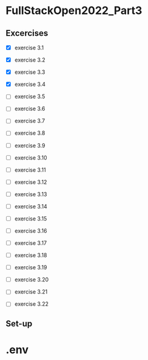 # FullStackOpen2022_Part3
## Excercises
- [x] exercise 3.1
- [x] exercise 3.2
- [x] exercise 3.3
- [x] exercise 3.4
- [ ] exercise 3.5
- [ ] exercise 3.6
- [ ] exercise 3.7
- [ ] exercise 3.8
- [ ] exercise 3.9
- [ ] exercise 3.10
- [ ] exercise 3.11
- [ ] exercise 3.12
- [ ] exercise 3.13
- [ ] exercise 3.14
- [ ] exercise 3.15
- [ ] exercise 3.16
- [ ] exercise 3.17
- [ ] exercise 3.18
- [ ] exercise 3.19
- [ ] exercise 3.20
- [ ] exercise 3.21
- [ ] exercise 3.22


## Set-up
# .env